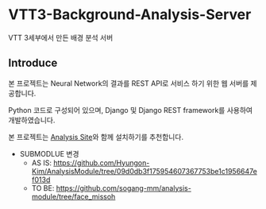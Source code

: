 # VTT3-Background-Analysis-Server
VTT 3세부에서 만든 배경 분석 서버

## Introduce

본 프로젝트는 Neural Network의 결과를 REST API로 서비스 하기 위한 웹 서버를 제공합니다.

Python 코드로 구성되어 있으며, Django 및 Django REST framework를 사용하여 개발하였습니다.

본 프로젝트는 [Analysis Site](https://github.com/sogang-mm/analysis-site)와 함께 설치하기를 추천합니다.

* SUBMODLUE 변경
  * AS IS: https://github.com/Hyungon-Kim/AnalysisModule/tree/09d0db3f175954607367753be1c1956647ef013d
  * TO BE: https://github.com/sogang-mm/analysis-module/tree/face_missoh
